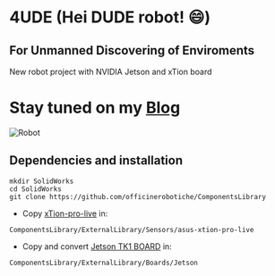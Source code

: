 # 4UDE (Hei DUDE robot! :smile:)
## For Unmanned Discovering of Enviroments
New robot project with NVIDIA Jetson and xTion board

# Stay tuned on my [Blog](http://raffaello.officinerobotiche.it)

![Robot](https://github.com/rbonghi/XRobot/blob/master/images/XRobot.png)

## Dependencies and installation
```
mkdir SolidWorks
cd SolidWorks
git clone https://github.com/officinerobotiche/ComponentsLibrary
```
- Copy [xTion-pro-live](https://grabcad.com/library/asus-xtion-pro-live) in:
```
ComponentsLibrary/ExternalLibrary/Sensors/asus-xtion-pro-live
```
- Copy and convert [Jetson TK1 BOARD](http://developer.download.nvidia.com/embedded/jetson/TK1/docs/Jetson_TK1_FabD_3D.stp) in:
```
ComponentsLibrary/ExternalLibrary/Boards/Jetson
```
